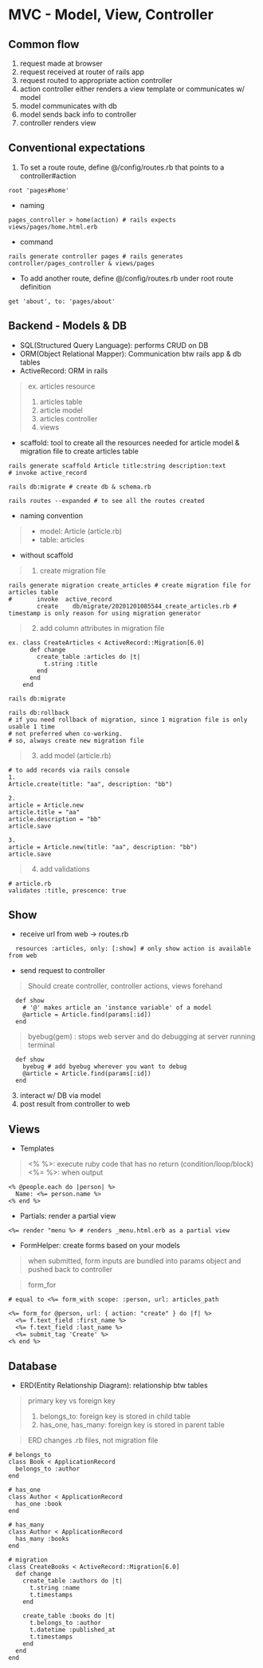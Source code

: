 # MVC - Model, View, Controller

## Common flow
1. request made at browser
2. request received at router of rails app
3. request routed to appropriate action controller
4. action controller either renders a view template or communicates w/ model
5. model communicates with db
6. model sends back info to controller
7. controller renders view

## Conventional expectations
1. To set a route route, define @/config/routes.rb that points to a controller#action 
```
root 'pages#home'
```
- naming
```
pages_controller > home(action) # rails expects views/pages/home.html.erb
```
- command
```
rails generate controller pages # rails generates controller/pages_controller & views/pages
```
- To add another route, define @/config/routes.rb under root route definition
```
get 'about', to: 'pages/about'
```

## Backend - Models & DB
- SQL(Structured Query Language): performs CRUD on DB
- ORM(Object Relational Mapper): Communication btw rails app & db tables 
- ActiveRecord: ORM in rails
> ex. articles resource
> 1. articles table
> 2. article model
> 3. articles controller
> 4. views

- scaffold: tool to create all the resources needed for article model & migration file to create articles table
```
rails generate scaffold Article title:string description:text
# invoke active_record

rails db:migrate # create db & schema.rb 

rails routes --expanded # to see all the routes created
```

- naming convention
> - model: Article (article.rb)
> - table: articles 

- without scaffold
> 1. create migration file
```
rails generate migration create_articles # create migration file for articles table
#       invoke  active_record
        create    db/migrate/20201201085544_create_articles.rb # timestamp is only reason for using migration generator
```

> 2. add column attributes in migration file
```
ex. class CreateArticles < ActiveRecord::Migration[6.0]
      def change
        create_table :articles do |t|
          t.string :title
        end
      end
    end
```
```
rails db:migrate

rails db:rollback 
# if you need rollback of migration, since 1 migration file is only usable 1 time 
# not preferred when co-working. 
# so, always create new migration file
```
> 3. add model (article.rb)
```
# to add records via rails console
1.
Article.create(title: "aa", description: "bb")

2. 
article = Article.new
article.title = "aa"
article.description = "bb"
article.save

3.
article = Article.new(title: "aa", description: "bb")
article.save
```
> 4. add validations
```
# article.rb
validates :title, prescence: true
```

## Show
- receive url from web -> routes.rb
```
  resources :articles, only: [:show] # only show action is available from web 
```
- send request to controller
> Should create controller, controller actions, views forehand
```
  def show
    # '@' makes article an 'instance variable' of a model
    @article = Article.find(params[:id])
  end
```
> byebug(gem)
> : stops web server and do debugging at server running terminal
```
  def show
    byebug # add byebug wherever you want to debug
    @article = Article.find(params[:id])
  end
```
3. interact w/ DB via model
4. post result from controller to web

## Views
- Templates
> <% %>: execute ruby code that has no return (condition/loop/block)
> <%= %>: when output
```
<% @people.each do |person| %>
  Name: <%= person.name %>
<% end %>
```

- Partials: render a partial view 
```
<%= render "menu %> # renders _menu.html.erb as a partial view
```

- FormHelper: create forms based on your models
> when submitted, form inputs are bundled into params object and pushed back to controller

> form_for
```
# equal to <%= form_with scope: :person, url: articles_path

<%= form_for @person, url: { action: "create" } do |f| %>
  <%= f.text_field :first_name %>
  <%= f.text_field :last_name %>
  <%= submit_tag 'Create' %>
<% end %>    
```

## Database
- ERD(Entity Relationship Diagram): relationship btw tables
> primary key vs foreign key
> 1. belongs_to: foreign key is stored in child table
> 2. has_one, has_many: foreign key is stored in parent table 

> ERD changes .rb files, not migration file
```
# belongs_to
class Book < ApplicationRecord
  belongs_to :author
end

# has_one
class Author < ApplicationRecord
  has_one :book
end

# has_many
class Author < ApplicationRecord
  has_many :books
end

# migration
class CreateBooks < ActiveRecord::Migration[6.0]
  def change
    create_table :authors do |t|
      t.string :name
      t.timestamps
    end

    create_table :books do |t|
      t.belongs_to :author
      t.datetime :published_at
      t.timestamps
    end
  end
end
```
